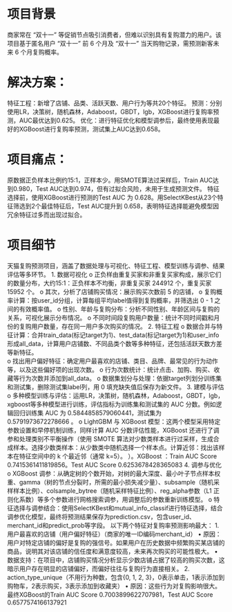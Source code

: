 

# 项目背景
  商家常在 “双十一” 等促销节点吸引消费者，但难以识别具有复购潜力的用户。该项目基于匿名用户 “双十一” 前 6 个月及 “双十一” 当天购物记录，需预测新客未来 6 个月复购概率。
# 解决方案：
  特征工程：新增了店铺、品类、活跃天数、用户行为等共20个特征。
  预测：分别使用LR，决策树，随机森林，Adaboost，GBDT，lgb，XGBoost进行复购率预测，AUC最优达到0.625。
  优化：进行特征优化和模型调参后，最终使用表现最好的XGBoost进行复购率预测，测试集上AUC达到0.658。
# 项目痛点：
  原数据正负样本比例约15:1，正样本少。用SMOTE算法过采样后，Train AUC达到0.980，Test AUC达到0.974，但有过拟合风险，未用于生成预测文件。 
   特征选择前，使用XGBoost进行预测的Test AUC 为 0.628。用SelectKBest从23个特征筛选到2个最佳特征后，Test AUC提升到 0.658，表明特征选择能避免模型因冗余特征过多而出现过拟合。
# 项目细节
  天猫复购预测项目，涵盖了数据处理与可视化、特征工程、模型训练与调参、结果评估等多环节。
    1.	数据可视化
      o	正负样由重复买家和非重复买家构成，展示它们的数量分布，大约15:1：正负样本不均衡，非重复买家 244912 个，重复买家 15952 个。
      o	其次，分析了店铺购买情况：展示购买次数前 5 的店铺， 
      o	复购概率计算：按user_id分组，计算每组平均label值得到复购概率，并筛选出 0 - 1 之间的有效概率值。
      o	性别、年龄与复购分布：分析不同性别、年龄区间与复购的关系，可视化展示分布情况。
      o	不同时间段复购用户数量：统计不同时间戳和月份的复购用户数量，存在同一用户多次购买的情况。
    2.	特征工程
      o	数据合并与特征计算：合并train_data(标记target为1)、test_data(标记target为1)和user_info形成all_data，计算用户店铺数、不同品类个数等多种特征，还包括活跃天数方差等新特征。  
      o	找出用户偏好特征：确定用户最喜欢的店铺、类目、品牌、最常见的行为动作等，以及这些偏好项的出现次数。
      o	行为次数统计：统计点击、加购、购买、收藏等行为次数并添加到all_data。
      o	数据集划分与处理：依据target列划分训练集和测试集，删除测试集label列，用 0 填充缺失值后保存为新文件。
    3.	建模与评估
      o	多种模型训练与评估：运用LR，决策树，随机森林，Adaboost，GBDT，lgb，xgboost等多种模型进行训练，评估指标为训练集和测试集的 AUC 分数。例如逻辑回归训练集 AUC 为 0.5844858579060441，测试集为 0.5791973672278666 。
      o	LightGBM 与 XGBoost 模型：这两个模型采用特定参数设置和早停机制训练，同样计算 AUC 分数评估性能，XGBoost 还进行了调参和处理类别不平衡操作（使用 SMOTE 算法对少数类样本进行过采样，生成合成样本。选择少数类样本：从少数类中随机选择一个样本点。计算近邻：找出该样本在特征空间中的 k 个最近邻（通常 k=5）。
      ）。XGBoost ：Train AUC Score 0.7415361411819856。Test AUC Score 0.6253678428365083
    4.	调参与优化
      o	XGBoost 调参：从确定树的个数开始，对树的最大深度、最小叶子节点样本权重、gamma（树的节点分裂时，所需的最小损失减少量）、subsample（随机采样样本比例）、colsample_bytree（随机采样特征比例）、reg_alpha参数（L1 正则化系数）等多个参数进行网格搜索调参，用调整后的参数重新训练模型。 
      o	特征选择与调参结合：使用SelectKBest和mutual_info_classif进行特征选择，结合调参优化模型，最终将预测结果保存为prediction.csv，包含user_id、merchant_id和predict_prob等字段。
        以下两个特征对复购率预测影响最大：
          1. 用户最喜欢的店铺（用户偏好特征）（商家的唯一ID编码merchant_id）
          •	原因：用户对特定店铺的偏好是复购的强信号。如果用户在历史数据中频繁购买某店铺的商品，说明其对该店铺的信任度和满意度较高，未来再次购买的可能性极大。
          •	数据支持：在项目中，店铺购买情况分析显示少数店铺占据了较高的购买次数，这暗示用户存在明显的店铺偏好，而偏好往往与复购行为直接相关。
          2. action_type_unique（不用行为种数，包含{0, 1, 2, 3}，0表示单击，1表示添加到购物车，2表示购买，3表示添加到收藏夹）
          •	原因：这些行为对复购影响很大。
        最终XGBoost的Train AUC Score 0.7003899622707981，Test AUC Score 0.6577574166137921


